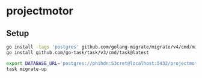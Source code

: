 # projectmotor

## Setup

```bash
go install -tags 'postgres' github.com/golang-migrate/migrate/v4/cmd/migrate@latest
go install github.com/go-task/task/v3/cmd/task@latest
```

```bash
export DATABASE_URL='postgres://phihdn:S3cret@localhost:5432/projectmotor?search_path=public&sslmode=disable'
task migrate-up
```

